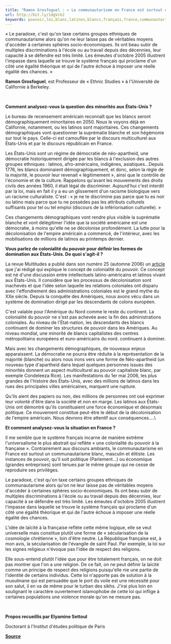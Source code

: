 ```yaml
---
title: "Ramon Grosfoguel : « Le communautarisme en France est surtout un communautarisme blanc »"
url: http://bit.ly/1dgVck2
keywords: pouvoir,loi,blanc,latinos,blancs,français,france,communautarisme,égalité,lidée,ramon,étatsunis,quon,système,grosfoguel
---
```

« Le paradoxe, c'est qu'on taxe certains groupes ethniques de communautarisme alors qu'on ne leur laisse pas de véritables moyens d'accéder à certaines sphères socio-économiques. Ils ont beau subir de multiples discriminations à l'école ou au travail depuis des décennies, leur capacité à se défendre est très limité. Les émeutes d'octobre 2005 illustrent l'impasse dans laquelle se trouve le système français qui proclame d'un côté une égalité théorique et qui de l'autre échoue à imposer une réelle égalité des chances. »

**Ramon Grosfoguel**, est Professeur de « Ethnic Studies » à l'Université de Californie à Berkeley.

 

**Comment analysez-vous la question des minorités aux États-Unis ?**

Le bureau de recensement américain reconnaît que les blancs seront démographiquement minoritaires en 2050. Nous le voyons déjà en Californie, notamment, ou les latinos sont majoritaires. Ces changements démographiques vont questionner la suprématie blanche et son hégémonie sur tout le pays. Celle-ci est camouflée par le discours multiculturel aux États-Unis et par le discours républicain en France.

Les États-Unis sont un régime de démocratie de néo-apartheid, une démocratie historiquement dirigée par les blancs à l'exclusion des autres groupes ethniques : latinos, afro-américains, indigènes, asiatiques...Depuis 1776, les blancs dominaient démographiquement, et donc, selon la règle de la majorité, le pouvoir leur revenait « légitimement », ainsi que le contrôle de l'économie et de la culture. Rappelons qu'avant les mouvements des droits civils des années 1960, il était légal de discriminer. Aujourd'hui c'est interdit par la loi, mais en fait il y a eu un glissement d'un racisme biologique vers un racisme culturaliste. C'est : « je ne te discrimine pas parce que tu es noir ou latino mais parce que tu ne possèdes pas les attributs culturels suffisants pour tel ou tel emploi (discours de la infériorisation culturelle). »

Ces changements démographiques vont rendre plus visible la suprématie blanche et vont délégitimer l'idée que la société américaine est une démocratie, à moins qu'elle ne se décolonise profondément. La lutte pour la décolonisation de l'empire américain a commencé, de l'intérieur, avec les mobilisations de millions de latinos au printemps dernier.

**Vous parlez de colonialité du pouvoir pour définir les formes de domination aux États-Unis. De quoi s'agit-il ?**

La revue Multitudes a publié dans son numéro 25 (automne 2006) un [article](http://www.multitudes.net/Les-Implications-des-alterites/) que j'ai rédigé qui explique le concept de colonialité du pouvoir. Ce concept est né d'une discussion entre intellectuels latino-américains et latinos vivant aux États-Unis. Il considère que les processus de décolonisation sont inachevés et que l'idée selon laquelle les relations coloniales ont disparu avec l'effondrement des administrations coloniales est le grand mythe du XXe siècle. Depuis la conquête des Amériques, nous avons vécu dans un système de domination dirigé par les descendants de colons européen.

C'est valable pour l'Amérique du Nord comme le reste du continent. La colonialité du pouvoir ne s'est pas achevée avec la fin des administrations coloniales. Au niveau de l'État-nation, les descendants des blancs continuent de dominer les structures de pouvoir dans les Amériques. Au niveau mondial, une minorité de blancs capitalistes des centres métropolitains européens et euro-américains du nord. continuent à dominer.

Mais avec les changements démographiques, de nouveaux enjeux apparaissent. La démocratie ne pourra être réduite à la représentation de la majorité (blanche) ou alors nous irons vers une forme de Néo-apartheid (un nouveau type d'apartheid dans lequel quelques personnes issues des minorités donnent un aspect multiculturel au pouvoir capitaliste blanc, par exemple Condeleeza Rice). Les manifestations du 1er mai 2006, les plus grandes de l'histoire des États-Unis, avec des millions de latinos dans les rues des principales villes américaines, marquent une rupture.

Qu'ils aient des papiers ou non, des millions de personnes ont osé exprimer leur volonté d'être dans la société et non en marge. Les latinos aux États-Unis ont démontré qu'ils constituaient une force économique et désormais politique. Ce mouvement constitue peut-être le début de la décolonisation de l'empire américain. Nous devrons être attentif aux conséquences....\

**Et comment analysez-vous la situation en France ?**

Il me semble que le système français incarne de manière extrême l'universalisme le plus abstrait qui reflète « une colonialité du pouvoir à la française ». Contrairement aux discours ambiants, le communautarisme en France est surtout un communautarisme blanc, masculin et élitiste. Les instances de pouvoir, qu'il soit politique (Parlement...) ou économique (grandes entreprises) sont tenues par le même groupe qui ne cesse de reproduire ses privilèges.

Le paradoxe, c'est qu'on taxe certains groupes ethniques de communautarisme alors qu'on ne leur laisse pas de véritables moyens d'accéder à certaines sphères socio-économiques. Ils ont beau subir de multiples discriminations à l'école ou au travail depuis des décennies, leur capacité à se défendre est très limité. Les émeutes d'octobre 2005 illustrent l'impasse dans laquelle se trouve le système français qui proclame d'un côté une égalité théorique et qui de l'autre échoue à imposer une réelle égalité des chances.

L'idée de laïcité à la française reflète cette même logique, elle se veut universelle mais constitue plutôt une forme de « sécularisation de la cosmologie chrétienne », loin d'être neutre. La République française est, à mon avis, la sécularisation de l'évangile de saint Paul. Par exemple, la loi sur les signes religieux n'évoque pas l'idée de respect des religions.

Elle sous-entend plutôt l'idée que pour être totalement français, on ne doit pas montrer que l'on a une religion. De ce fait, on ne peut définir la laïcité comme un principe de respect des religions puisqu'elle nie une partie de l'identité de certains individus. Cette loi n'apporte pas de solution à la musulmane qui est persuadée que le port du voile est une nécessité pour son salut, il en va de même pour le turban des sikhs. J'irai plus loin en soulignant le caractère ouvertement islamophobe de cette loi qui inflige à certaines populations une violence morale qu'on ne mesure pas.

 

**Propos recueillis par Elyamine Settoul**

Doctorant à l'Institut d'études politique de Paris

[**Source**](http://oumma.com/Ramon-Grosfoguel-Le)
